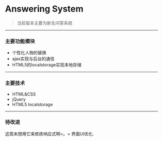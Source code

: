 # Answering System
 >当前版本主要为新生问答系统
---
### 主要功能模块
* 个性化人物的替换
* ajax实现与后台的通信
* HTML5的localstorage实现本地存储
---
### 主要技术
* HTML&CSS
* jQuery
* HTML5 localstorage
---
### 待改进
 这周末想用它来练练响应式啊=。=
 界面UI优化.
